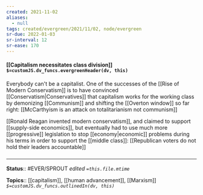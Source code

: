 ```yaml
---
created: 2021-11-02 
aliases:
  - null
tags: created/evergreen/2021/11/02, node/evergreen
sr-due: 2022-01-03
sr-interval: 12
sr-ease: 170
---
```


#### [[Capitalism necessitates class division]] `$=customJS.dv_funcs.evergreenHeader(dv, this)`

Everybody can't be a capitalist.
One of the successes of the [[Rise of Modern Conservatism]] is to have convinced [[Conservatism|Conservatives]] that capitalism works for the working class by demonizing [[Communism]] and shifting the [[Overton window]] so far right: [[McCarthyism is an attack on totalitarianism not communism]] 

[[Ronald Reagan invented modern conservatism]], and claimed to support [[supply-side economics]], but eventually had to use much more [[progressive]] legislation to stop [[economy|economic]] problems during his terms in order to support the [[middle class]]: [[Republican voters do not hold their leaders accountable]]

### <hr class="footnote"/>

**Status**:: #EVER/SPROUT 
*edited `=this.file.mtime`*

**Topics**:: [[capitalism]], [[human advancement]], [[Marxism]]
*`$=customJS.dv_funcs.outlinedIn(dv, this)`*
